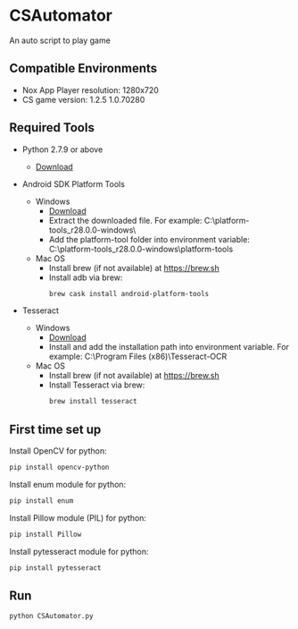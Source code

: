 # CSAutomator

An auto script to play game

## Compatible Environments

* Nox App Player resolution: 1280x720
* CS game version: 1.2.5 1.0.70280

## Required Tools

* Python 2.7.9 or above
  * [Download](https://www.python.org/downloads/)

* Android SDK Platform Tools
  * Windows
    * [Download](https://developer.android.com/studio/releases/platform-tools)
    * Extract the downloaded file. For example: C:\platform-tools_r28.0.0-windows\
    * Add the platform-tool folder into environment variable: C:\platform-tools_r28.0.0-windows\platform-tools
  * Mac OS
    * Install brew (if not available) at https://brew.sh
    * Install adb via brew:
        ``` bash
        brew cask install android-platform-tools
        ```

* Tesseract
  * Windows
    * [Download](https://github.com/UB-Mannheim/tesseract/wiki)
    * Install and add the installation path into environment variable. For example: C:\Program Files (x86)\Tesseract-OCR
  * Mac OS
    * Install brew (if not available) at https://brew.sh
    * Install Tesseract via brew:
        ``` bash
        brew install tesseract
        ```

## First time set up

Install OpenCV for python:
``` bash
pip install opencv-python
```

Install enum module for python:
``` bash
pip install enum
```

Install Pillow module (PIL) for python:
``` bash
pip install Pillow
```

Install pytesseract module for python:
``` bash
pip install pytesseract
```

## Run

``` bash
python CSAutomator.py
```